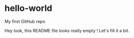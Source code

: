 # hello-world
My first GitHub repo

Hey look, this README file looks really empty !
Let's fill it a bit.

